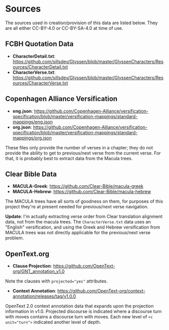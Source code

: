# Sources

The sources used in creation/provision of this data are listed below. They are all either CC-BY-4.0 or CC-BY-SA-4.0 at time of use.

## FCBH Quotation Data

* **CharacterDetail.txt**: https://github.com/sillsdev/Glyssen/blob/master/GlyssenCharacters/Resources/CharacterDetail.txt
* **CharacterVerse.txt**: https://github.com/sillsdev/Glyssen/blob/master/GlyssenCharacters/Resources/CharacterVerse.txt

## Copenhagen Alliance Versification

* **eng.json**: https://github.com/Copenhagen-Alliance/versification-specification/blob/master/versification-mappings/standard-mappings/eng.json
* **org.json**: https://github.com/Copenhagen-Alliance/versification-specification/blob/master/versification-mappings/standard-mappings/org.json

These files only provide the number of verses in a chapter; they do not provide the ability to get to previous/next verse from the current verse. For that, it is probably best to extract data from the Macula trees.

## Clear Bible Data

* **MACULA-Greek**: https://github.com/Clear-Bible/macula-greek
* **MACULA-Hebrew**: https://github.com/Clear-Bible/macula-hebrew

The MACULA trees have all sorts of goodness on them, for purposes of this project they're at present needed for previous/next verse navigation.

**Update**: I'm actually extracting verse order from Clear translation alignment data, not from the macula trees. The `CharacterVerse.txt` data uses an "English" versification, and using the Greek and Hebrew versification from MACULA trees was not directly applicable for the previous/next verse problem.

## OpenText.org

* **Clause Projection**: https://github.com/OpenText-org/GNT_annotation_v1.0 

Note the clauses with `projected="yes"` attributes.

* **Context Annotation**: https://github.com/OpenText-org/context-annotation/releases/tag/v1.0.0

OpenText 2.0 context annotation data that expands upon the projection information in v1.0. Projected discourse is indicated where a discourse turn with moves contains a discourse turn with moves. Each new level of `<c unit="turn">` indicated another level of depth. 

